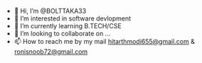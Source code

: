 - 👋 Hi, I’m @BOLTTAKA33
- 👀 I’m interested in software devlopment 
- 🌱 I’m currently learning B.TECH/CSE
- 💞️ I’m looking to collaborate on ...
- 📫 How to reach me by my mail hitarthmodi655@gmail.com & ronisnoob72@gmail.com

<!---
BOLTTAKA33/BOLTTAKA33 is a ✨ special ✨ repository because its `README.md` (this file) appears on your GitHub profile.
You can click the Preview link to take a look at your changes.
--->
